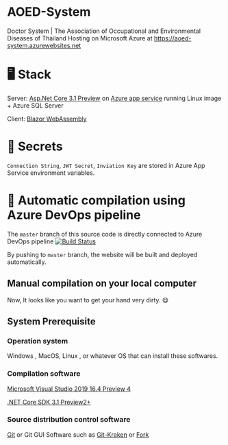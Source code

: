 # AOED-System
Doctor System | The Association of Occupational and Environmental Diseases of Thailand
Hosting on Microsoft Azure at https://aoed-system.azurewebsites.net

# 🖥 Stack 

Server: [Asp.Net Core 3.1 Preview](https://dotnet.microsoft.com/apps/aspnet) on [Azure app service](https://azure.microsoft.com/en-us/services/app-service/) running Linux image + Azure SQL Server

Client: [Blazor WebAssembly](https://dotnet.microsoft.com/apps/aspnet/web-apps/blazor)

# 🔐 Secrets 

`Connection String`, `JWT Secret`, `Inviation Key` are stored in Azure App Service environment variables.

# 🚀 Automatic compilation using Azure DevOps pipeline 
The `master` branch of this source code is directly connected to Azure DevOps pipeline
[![Build Status](https://dev.azure.com/tonnet-asia/AOED-System/_apis/build/status/Lukespacewalker.AOED?branchName=master)](https://dev.azure.com/tonnet-asia/AOED-System/_build/latest?definitionId=3&branchName=master)

By pushing to `master` branch, the website will be built and deployed automatically. 

## Manual compilation on your local computer
Now, It looks like you want to get your hand very dirty. 😋

## System Prerequisite
### Operation system
Windows , MacOS, Linux , or whatever OS that can install these softwares.
### Compilation software
[Microsoft Visual Studio 2019 16.4 Preview 4](https://visualstudio.microsoft.com/)

[.NET Core SDK 3.1 Preview2+](https://dotnet.microsoft.com/download/dotnet-core/3.1)
### Source distribution control software
 [Git](https://git-scm.com
) or Git GUI Software such as [Git-Kraken](https://www.gitkraken.com/) or [Fork](https://git-fork.com/)
